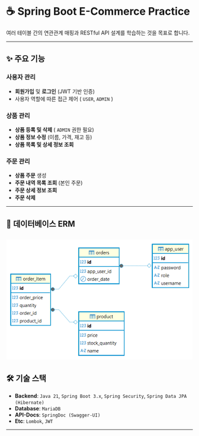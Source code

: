 # ☕ Spring Boot E-Commerce Practice


여러 테이블 간의 연관관계 매핑과 RESTful API 설계를 학습하는 것을 목표로 합니다.

---

## ✨ 주요 기능

### 사용자 관리
- **회원가입** 및 **로그인** (JWT 기반 인증)
- 사용자 역할에 따른 접근 제어 ( `USER`, `ADMIN` )

### 상품 관리
- **상품 등록 및 삭제** ( `ADMIN` 권한 필요)
- **상품 정보 수정** (이름, 가격, 재고 등)
- **상품 목록 및 상세 정보 조회**

### 주문 관리
- **상품 주문** 생성
- **주문 내역 목록 조회** (본인 주문)
- **주문 상세 정보 조회**
- **주문 삭제**

 ---
## 🎨 데이터베이스 ERM
![ecommerceERM.png](ecommerceERM.png)
 ---
## 🛠️ 기술 스택

- **Backend**: `Java 21`, `Spring Boot 3.x`, `Spring Security`, `Spring Data JPA (Hibernate)`
- **Database**: `MariaDB`
- **API-Docs**: `SpringDoc (Swagger-UI)`
- **Etc**: `Lombok`, `JWT`

 ---